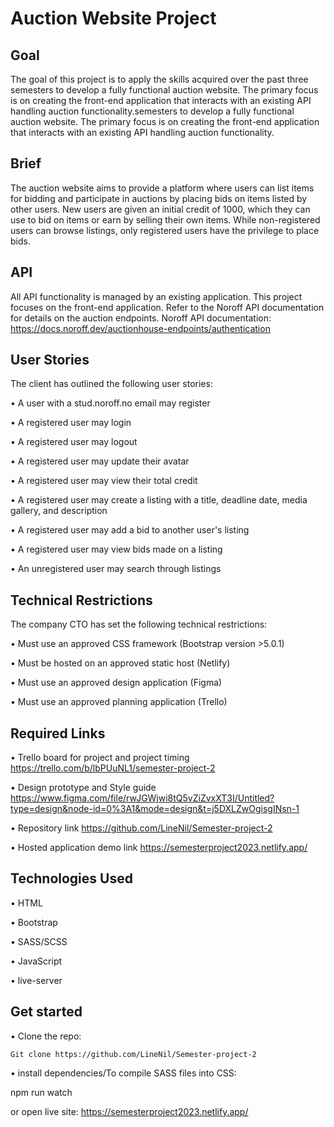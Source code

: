 # Auction Website Project

## Goal
The goal of this project is to apply the skills acquired over the past three semesters to develop a fully functional auction website. The primary focus is on creating the front-end application that interacts with an existing API handling auction functionality.semesters to develop a fully functional auction website. The primary focus is on creating the front-end application that interacts with an existing API handling auction functionality.

## Brief
The auction website aims to provide a platform where users can list items for bidding and participate in auctions by placing bids on items listed by other users. New users are given an initial credit of 1000, which they can use to bid on items or earn by selling their own items. While non-registered users can browse listings, only registered users have the privilege to place bids.

## API
All API functionality is managed by an existing application. This project focuses on the front-end application.
Refer to the Noroff API documentation for details on the auction endpoints.
Noroff API documentation: https://docs.noroff.dev/auctionhouse-endpoints/authentication

## User Stories
The client has outlined the following user stories:

•	A user with a stud.noroff.no email may register

•	A registered user may login

•	A registered user may logout

•	A registered user may update their avatar

•	A registered user may view their total credit

•	A registered user may create a listing with a title, deadline date, media gallery, and description

•	A registered user may add a bid to another user's listing

•	A registered user may view bids made on a listing

•	An unregistered user may search through listings

## Technical Restrictions
The company CTO has set the following technical restrictions:

•	Must use an approved CSS framework (Bootstrap version >5.0.1)

•	Must be hosted on an approved static host (Netlify)

•	Must use an approved design application (Figma)

•	Must use an approved planning application (Trello)


## Required Links
•	Trello board for project and project timing
https://trello.com/b/lbPUuNL1/semester-project-2

•	Design prototype and Style guide
https://www.figma.com/file/rwJGWjwi8tQ5vZiZvxXT3I/Untitled?type=design&node-id=0%3A1&mode=design&t=j5DXLZwOgisgINsn-1

•	Repository link
https://github.com/LineNil/Semester-project-2

•	Hosted application demo link
https://semesterproject2023.netlify.app/


## Technologies Used
•	HTML

•	Bootstrap

•	SASS/SCSS

•	JavaScript

•	live-server


## Get started
•	Clone the repo:

	Git clone https://github.com/LineNil/Semester-project-2
    
•	install dependencies/To compile SASS files into CSS:

   npm run watch
   
   or open live site: 
   https://semesterproject2023.netlify.app/

